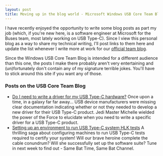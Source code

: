 ```yaml
---
layout: post
title: Moving up in the blog world - Microsoft Windows USB Core Team Blog
---
```

I have recently enjoyed the opportunity to write some blog posts as part my job (which, if you're new here, is a software engineer at Microsoft for the Buses team, most lately working on USB Type-C). Since I view this personal blog as a way to share my technical writing, I'll post links to them here and update the list whenever I write more at work for our [official team blog](https://blogs.msdn.microsoft.com/usbcoreblog/).

Since the Windows USB Core Team Blog is intended for a different audience than this one, the posts I make there probably aren't very entertaining and (un)fortunately don't contain any of my signature terrible jokes. You'll have to stick around this site if you want any of those.

### Posts on the USB Core Team Blog

- [Do I need to write a driver for my USB Type-C hardware?](https://blogs.msdn.microsoft.com/usbcoreblog/2016/06/20/do-i-need-to-write-a-driver-for-my-usb-type-c-hardware/)
Once upon a time, in a galaxy far far away... USB device manufacturers were missing clear documentation indicating whether or not they needed to develop a new driver for their USB Type-C product. Jedi Master Michelle wielded the power of the Force to elucidate when you need to write a specific driver for a USB Type-C product.
- [Setting up an environment to run USB Type-C system HLK tests](https://blogs.msdn.microsoft.com/usbcoreblog/2016/07/06/setting-up-an-environment-to-run-usb-type-c-system-hlk-tests/)
A thrilling saga about configuring machines to run USB Type-C tests required to certify your system! Will our brave heroine complete the cable conundrum? Will she successfully set up the software suite? Tune in next week to find out - Same Bat Time, Same Bat Channel.
